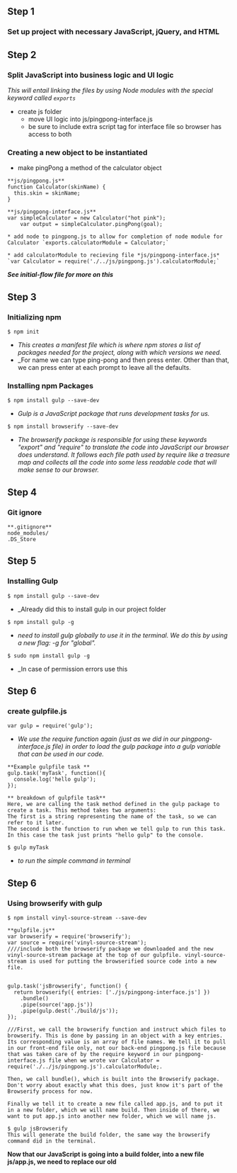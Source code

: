 ## Step 1
### Set up project with necessary JavaScript, jQuery, and HTML

## Step 2
### Split JavaScript into business logic and UI logic
_This will entail linking the files by using Node modules with the special keyword called `exports`_
* create js folder
  * move UI logic into js/pingpong-interface.js
  * be sure to include extra script tag for interface file so browser has access to both

### Creating a new object to be instantiated
* make pingPong a method of the calculator object
````
**js/pingpong.js**
function Calculator(skinName) {
  this.skin = skinName;
}
````

````
**js/pingpong-interface.js**
var simpleCalculator = new Calculator("hot pink");
    var output = simpleCalculator.pingPong(goal);
````
````
* add node to pingpong.js to allow for completion of node module for Calculator `exports.calculatorModule = Calculator;`
````

````
* add calculatorModule to recieving file *js/pingpong-interface.js* `var Calculator = require('./../js/pingpong.js').calculatorModule;`
````

_**See initial-flow file for more on this**_

## Step 3
### Initializing npm
````
$ npm init
````
* _This creates a manifest file which is where npm stores a list of packages needed for the project, along with which versions we need._
* _For name we can type ping-pong and then press enter. Other than that, we can press enter at each prompt to leave all the defaults.

### Installing npm Packages
````
$ npm install gulp --save-dev
````
* _Gulp is a JavaScript package that runs development tasks for us._

````
$ npm install browserify --save-dev
````
* _The browserify package is responsible for using these keywords "export" and "require" to translate the code into JavaScript our browser does understand. It follows each file path used by require like a treasure map and collects all the code into some less readable code that will make sense to our browser._


## Step 4
### Git ignore
````
**.gitignore**
node_modules/
.DS_Store
````

## Step 5
### Installing Gulp
````
$ npm install gulp --save-dev
````
* _Already did this to install gulp in our project folder
````
$ npm install gulp -g
````
* _need to install gulp globally to use it in the terminal. We do this by using a new flag: -g for "global"._

````
$ sudo npm install gulp -g
````
* _In case of permission errors use this

## Step 6
### create gulpfile.js

````
var gulp = require('gulp');
````
* _We use the require function again (just as we did in our pingpong-interface.js file) in order to load the gulp package into a gulp variable that can be used in our code._

````
**Example gulpfile task **
gulp.task('myTask', function(){
  console.log('hello gulp');
});
````
````
** breakdown of gulpfile task**
Here, we are calling the task method defined in the gulp package to create a task. This method takes two arguments:
The first is a string representing the name of the task, so we can refer to it later.
The second is the function to run when we tell gulp to run this task. In this case the task just prints "hello gulp" to the console.
````
````
$ gulp myTask
````
* _to run the simple command in terminal_

## Step 6
### Using browserify with gulp
````
$ npm install vinyl-source-stream --save-dev
````
````
**gulpfile.js**
var browserify = require('browserify');
var source = require('vinyl-source-stream');
////include both the browserify package we downloaded and the new vinyl-source-stream package at the top of our gulpfile. vinyl-source-stream is used for putting the browserified source code into a new file.


````
````
gulp.task('jsBrowserify', function() {
  return browserify({ entries: ['./js/pingpong-interface.js'] })
    .bundle()
    .pipe(source('app.js'))
    .pipe(gulp.dest('./build/js'));
});

///First, we call the browserify function and instruct which files to browserify. This is done by passing in an object with a key entries. Its corresponding value is an array of file names. We tell it to pull in our front-end file only, not our back-end pingpong.js file because that was taken care of by the require keyword in our pingpong-interface.js file when we wrote var Calculator = require('./../js/pingpong.js').calculatorModule;.

Then, we call bundle(), which is built into the Browserify package. Don't worry about exactly what this does, just know it's part of the Browserify process for now.

Finally we tell it to create a new file called app.js, and to put it in a new folder, which we will name build. Then inside of there, we want to put app.js into another new folder, which we will name js.
````

````
$ gulp jsBrowserify
This will generate the build folder, the same way the browserify command did in the terminal.
````

**Now that our JavaScript is going into a build folder, into a new file js/app.js, we need to replace our old <script> tags with a new one to load our generated build/js/app.js file. See below**

````
**index.html**<!DOCTYPE html>
<html>
  <head>
    <script src="https://ajax.googleapis.com/ajax/libs/jquery/1.12.0/jquery.min.js"></script>
    <script type="text/javascript" src="build/js/app.js"></script>
    <title>Ping Pong</title>
  </head>
  <body>
    <form id="ping-pong-form">
      <label for="goal">Enter a number:</label>
      <input id="goal" type="number">
      <button type="submit">Submit</button>
    </form>
    <ul id="solution"></ul>
  </body>
</html>
`````


## Step 7
### Concatenation
* Say we want to add an email list to our application

##### Step 1: add form to html
````
<!DOCTYPE html>
<html>
  <head>
    <script src="https://ajax.googleapis.com/ajax/libs/jquery/1.12.0/jquery.min.js"></script>
    <script type="text/javascript" src="build/js/app.js"></script>
    <title>Ping Pong</title>
  </head>
  <body>
    <form id="ping-pong-form">
      <label for="goal">Enter a number:</label>
      <input id="goal" type="number">
      <button type="submit">Submit</button>
    </form>
    <form id="signup">
      <label for="email">Enter your email:</label>
      <input id="email" type="text">
      <button type="submit">Submit</button>
    </form>
    <ul id="solution"></ul>
  </body>
</html>
````

##### Step 2 : add file to process form
````
$(document).ready(function(){
  $('#signup').submit(function(event){
    event.preventDefault();
    var email = $('#email').val();
    $('#signup').hide();
    $('#solution').prepend('<p>Thank you, ' + email + ' has been added to our list!</p>');
  });
});
````
````
$ npm install gulp-concat --save-dev
````

##### Step 3: Add this to gulpfile.js
````
...

var concat = require('gulp-concat');

...

gulp.task('concatInterface', function() {
  return gulp.src(['./js/pingpong-interface.js', './js/signup-interface.js'])
    .pipe(concat('allConcat.js'))
    .pipe(gulp.dest('./tmp'));
    });

//// Here, we have created a task called 'concatInterface'. It uses gulp.src to pull in all the files used in the browser. These files are formatted as an array of file names we are passing in.

The next line calls our concat() function, created with require at the top. We pass it the name of the file we want it to create, allConcat.js.

Next, we use gulp.dest to tell gulp where to save our new file, which contains both of our JavaScript files. We're going to put it inside of a folder called tmp, which stands for temporary. This is because allConcat.js will not be used in the browser. First, we have to browserify it to pull in any modules it uses.
````
````
gulp.task('jsBrowserify', ['concatInterface'], functio() {
  return browserify({ entries: ['./tmp/allConcat.js'] })
    .bundle()
    .pipe(source('app.js'))
    .pipe(gulp.dest('./build/js'));
});
//// modify the browserify task to do this
````

````
$ gulp jsBrowserify
////run new version of browserify task
`````


## Step end
````
**gulpfile.js**
gulp.task('concatInterface', function() {
  return gulp.src(['./js/*-interface.js'])
    .pipe(concat('allConcat.js'))
    .pipe(gulp.dest('./tmp'));
});
///// We can shorten our new concatenation task even more by using a globbing pattern using *, the wildcard symbol. We can tell the gulp-concat package to concatenate and browserify all files inside of our js folder that end in the string -interface.js.

//// If we maintain this naming convention as our project grows we won't need to modify our gulp concatenate/browserify tasks if we add new files - we just name them something ending in -interface.js if they are going to be used in the browser, and keep them in the js folder. Then they will automatically be included in build/js/app.js.
````


## Step minification

````
$ npm install gulp-uglify --save-dev
````
````
var uglify = require('gulp-uglify');
````
````
gulp.task("minifyScripts", ["jsBrowserify"], function(){
  return gulp.src("./build/js/app.js")
    .pipe(uglify())
    .pipe(gulp.dest("./build/js"));
});
````
````
$ gulp minifyScripts
````
